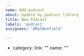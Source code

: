```yaml
---
name: Add podcast
about: Update my podcast library
title: New Podcast
labels: 'podcast'
assignees: '@MatBenfield'

---
```


-
  category: 
  link: ""
  name: ""
 
